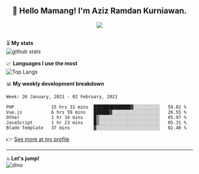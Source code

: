 <h2 align="center">👋 Hello Mamang! I'm Aziz Ramdan Kurniawan.</h2>  
<p align="center">
  <img src="https://komarev.com/ghpvc/?username=azizramdan"> <br><br>
</p>
    
⏳ **My stats**  
![github stats](https://github-readme-stats.vercel.app/api?username=azizramdan&show_icons=true&count_private=true&title_color=000&hide_border=true&hide_title=true)  

📈 **Languages I use the most**  
![Top Langs](https://github-readme-stats.vercel.app/api/top-langs/?username=azizramdan&layout=compact&langs_count=6&hide=tsql&hide_border=true&hide_title=true&exclude_repo=Futsal-Go,Futsal-Go-Admin,Sistem-Informasi-Sensus-Harian-Rawat-Inap)  

📊 **My weekly development breakdown**
<!--START_SECTION:waka-->
```text
Week: 26 January, 2021 - 02 February, 2021

PHP              15 hrs 31 mins  ██████████████▓░░░░░░░░░░   59.02 % 
Vue.js           6 hrs 59 mins   ██████▓░░░░░░░░░░░░░░░░░░   26.55 % 
Other            1 hr 34 mins    █▒░░░░░░░░░░░░░░░░░░░░░░░   05.97 % 
JavaScript       1 hr 23 mins    █▒░░░░░░░░░░░░░░░░░░░░░░░   05.31 % 
Blade Template   37 mins         ▓░░░░░░░░░░░░░░░░░░░░░░░░   02.40 % 
```
<!--END_SECTION:waka-->
👉 [See more at my profile](https://wakatime.com/@azizramdan)
***
🔝 **Let's jump!**  
![dino](https://raw.githubusercontent.com/azizramdan/azizramdan/master/dino.gif)  
